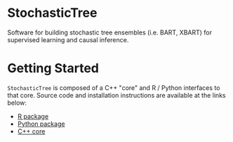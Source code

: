 # StochasticTree

Software for building stochastic tree ensembles (i.e. BART, XBART) for supervised learning and causal inference.

# Getting Started

`StochasticTree` is composed of a C++ "core" and R / Python interfaces to that core. 
Source code and installation instructions are available at the links below:

* [R package](https://github.com/StochasticTree/stochtree-r)
* [Python package](https://github.com/StochasticTree/stochtree-python)
* [C++ core](https://github.com/StochasticTree/stochtree-cpp)
